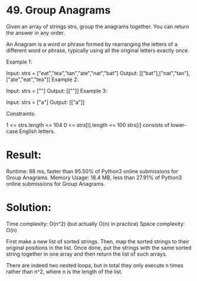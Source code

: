 # 49. Group Anagrams

Given an array of strings strs, group the anagrams together. You can return the answer in any order.

An Anagram is a word or phrase formed by rearranging the letters of a different word or phrase, typically using all the original letters exactly once.

Example 1:

Input: strs = ["eat","tea","tan","ate","nat","bat"]
Output: [["bat"],["nat","tan"],["ate","eat","tea"]]
Example 2:

Input: strs = [""]
Output: [[""]]
Example 3:

Input: strs = ["a"]
Output: [["a"]]

Constraints:

1 <= strs.length <= 104
0 <= strs[i].length <= 100
strs[i] consists of lower-case English letters.

# Result:

Runtime: 88 ms, faster than 95.50% of Python3 online submissions for Group Anagrams.
Memory Usage: 18.4 MB, less than 27.91% of Python3 online submissions for Group Anagrams.

# Solution:

Time complexity: O(n^2) (but actually O(n) in practice)
Space complexity: O(n)

First make a new list of sorted strings. Then, map the sorted strings to their original positions in the list. Once done, put the strings with the same sorted string together in one array and then return the list of such arrays.

There are indeed two nested loops, but in total they only execute n times rather than n^2, where n is the length of the list.
